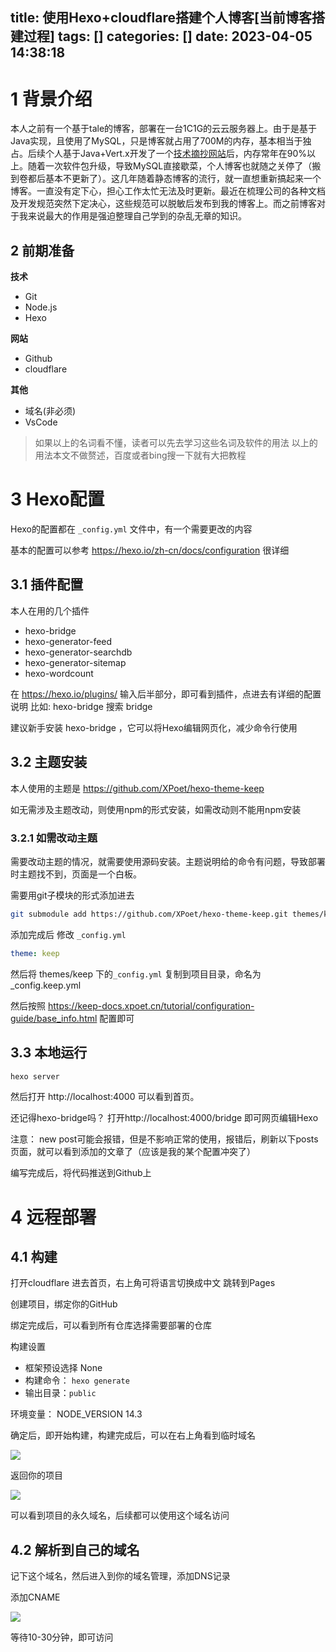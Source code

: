 title: 使用Hexo+cloudflare搭建个人博客[当前博客搭建过程]
tags: []
categories: []
date: 2023-04-05 14:38:18
---
# 1 背景介绍
本人之前有一个基于tale的博客，部署在一台1C1G的云云服务器上。由于是基于Java实现，且使用了MySQL，只是博客就占用了700M的内存，基本相当于独占。后续个人基于Java+Vert.x开发了一个[技术摘抄网站](http://learn.lianglianglee.com)后，内存常年在90%以上。随着一次软件包升级，导致MySQL直接歇菜，个人博客也就随之关停了（搬到卷都后基本不更新了）。这几年随着静态博客的流行，就一直想重新搞起来一个博客。一直没有定下心，担心工作太忙无法及时更新。最近在梳理公司的各种文档及开发规范突然下定决心，这些规范可以脱敏后发布到我的博客上。而之前博客对于我来说最大的作用是强迫整理自己学到的杂乱无章的知识。



## 2 前期准备

**技术**
- Git
- Node.js
- Hexo
 
**网站**
- Github
- cloudflare

**其他**
- 域名(非必须)
- VsCode

> 如果以上的名词看不懂，读者可以先去学习这些名词及软件的用法
以上的用法本文不做赘述，百度或者bing搜一下就有大把教程


# 3 Hexo配置
Hexo的配置都在 `_config.yml` 文件中，有一个需要更改的内容

基本的配置可以参考 https://hexo.io/zh-cn/docs/configuration 很详细


## 3.1 插件配置

本人在用的几个插件
- hexo-bridge
- hexo-generator-feed
- hexo-generator-searchdb
- hexo-generator-sitemap
- hexo-wordcount


在 https://hexo.io/plugins/ 输入后半部分，即可看到插件，点进去有详细的配置说明
比如: hexo-bridge 搜索 bridge

建议新手安装 hexo-bridge ，它可以将Hexo编辑网页化，减少命令行使用


## 3.2 主题安装

本人使用的主题是 https://github.com/XPoet/hexo-theme-keep

如无需涉及主题改动，则使用npm的形式安装，如需改动则不能用npm安装

### 3.2.1 如需改动主题

需要改动主题的情况，就需要使用源码安装。主题说明给的命令有问题，导致部署时主题找不到，页面是一个白板。

需要用git子模块的形式添加进去

```bash
git submodule add https://github.com/XPoet/hexo-theme-keep.git themes/keep
```

添加完成后 修改 `_config.yml` 
```yaml
theme: keep
```
然后将  themes/keep 下的`_config.yml` 复制到项目目录，命名为 _config.keep.yml

然后按照 https://keep-docs.xpoet.cn/tutorial/configuration-guide/base_info.html 配置即可

## 3.3 本地运行

```bash
hexo server
```
然后打开 http://localhost:4000 可以看到首页。

还记得hexo-bridge吗？ 打开http://localhost:4000/bridge 即可网页编辑Hexo

注意：
 new post可能会报错，但是不影响正常的使用，报错后，刷新以下posts页面，就可以看到添加的文章了（应该是我的某个配置冲突了）


编写完成后，将代码推送到Github上

# 4 远程部署


## 4.1 构建
打开cloudflare 进去首页，右上角可将语言切换成中文
跳转到Pages

创建项目，绑定你的GitHub

绑定完成后，可以看到所有仓库选择需要部署的仓库

构建设置
- 框架预设选择 None 
- 构建命令： `hexo generate`
- 输出目录：`public`

环境变量： 
NODE_VERSION  14.3

确定后，即开始构建，构建完成后，可以在右上角看到临时域名

![](https://static.lianglianglee.com/assets/depoly_detail.png)


返回你的项目

![](https://static.lianglianglee.com/assets/cloudflare_page.png)

可以看到项目的永久域名，后续都可以使用这个域名访问

## 4.2 解析到自己的域名

记下这个域名，然后进入到你的域名管理，添加DNS记录

添加CNAME 

![](https://static.lianglianglee.com/assets/dns_config.png)

等待10-30分钟，即可访问


